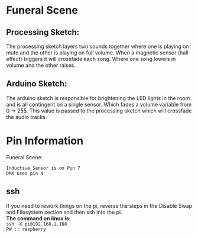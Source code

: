 
# Funeral Scene

## Processing Sketch:

The processing sketch layers two sounds together where one is playing on mute and the other
is playing on full volume. When a magnetic sensor (hall effect) triggers it will crossfade
each song. Where one song lowers in volume and the other raises.

## Arduino Sketch:

The arduino sketch is responsible for brightening the LED lights in the room and is all
contingent on a single sensor. Which fades a volume variable from 0 -> 255. This value
is passed to the processing sketch which will crossfade the audio tracks.

# Pin Information

Funeral Scene:

	Inductive Sensor is on Pin 7
	DMX uses pin 4
## ssh
If you need to rework things on the pi, reverse the steps in the Disable Swap and Filesystem section and
then ssh into the pi.  
**The command on linux is:**  
```ssh -X pi@192.168.1.188```  
```PW :: raspberry```
